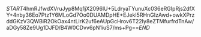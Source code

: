 $START$4hmRJfwdXVruJyp8Mq1jX2096lU+5LdryaTYunuXc036eRGIpRjs2dfXY+4nby36Eo7Ptz1Y6MLoGd7Oo0DUAMDpHE+EJekI5RHnGIzAwd+owkXPrzddGKzV3QWBiR2OkOax4ntLirK2uf6eAUpGcHrov6T22Iy8eZTMfurfrdTnAw/aDGy58Ze9Ug1DJFD/B4W0CDvv6pN1iuS7/ms+Pg==$END$